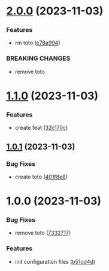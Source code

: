 # [2.0.0](https://github.com/antoineCAMILLE/conventional-commit/compare/v1.1.0...v2.0.0) (2023-11-03)


### Features

* rm toto ([e78a994](https://github.com/antoineCAMILLE/conventional-commit/commit/e78a994ad000c78bbe855983d358632b6193b5c2))


### BREAKING CHANGES

* remove toto

# [1.1.0](https://github.com/antoineCAMILLE/conventional-commit/compare/v1.0.1...v1.1.0) (2023-11-03)


### Features

* create feat ([32c170c](https://github.com/antoineCAMILLE/conventional-commit/commit/32c170cdc39daaa89e0a4bd3e4a09de7413da149))

## [1.0.1](https://github.com/antoineCAMILLE/conventional-commit/compare/v1.0.0...v1.0.1) (2023-11-03)


### Bug Fixes

* create toto ([401f8e8](https://github.com/antoineCAMILLE/conventional-commit/commit/401f8e8390ba8e27281de5d751c7356446c97cac))

# 1.0.0 (2023-11-03)


### Bug Fixes

* remove toto ([7332717](https://github.com/antoineCAMILLE/conventional-commit/commit/7332717615cd8d9fd5488745e095bb536fe3be20))


### Features

* init configuration files ([b51cd4d](https://github.com/antoineCAMILLE/conventional-commit/commit/b51cd4d701debbe7de1381b2db5d680cc8dc2add))
